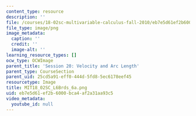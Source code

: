 ```yaml
---
content_type: resource
description: ''
file: /courses/18-02sc-multivariable-calculus-fall-2010/eb7e5d61ef2b6000bca4af2a31aa93c5_MIT18_02SC_L6Brds_6a.png
file_type: image/png
image_metadata:
  caption: ''
  credit: ''
  image-alt: ''
learning_resource_types: []
ocw_type: OCWImage
parent_title: 'Session 20: Velocity and Arc Length'
parent_type: CourseSection
parent_uid: 25cd5a91-eff0-444d-5fd8-5ec6178eef45
resourcetype: Image
title: MIT18_02SC_L6Brds_6a.png
uid: eb7e5d61-ef2b-6000-bca4-af2a31aa93c5
video_metadata:
  youtube_id: null
---
```

